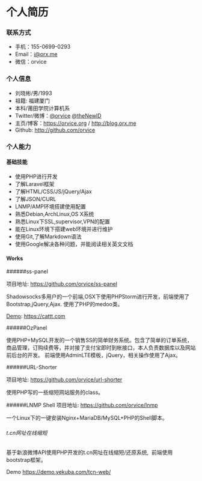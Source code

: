 个人简历 
====
### 联系方式 

- 手机：155-0699-0293
- Email：i@orx.me
- 微信：orvice
 

### 个人信息

 - 刘晓彬/男/1993
 - 祖籍: 福建厦门
 - 本科/莆田学院计算机系 
 - Twitter/微博：[@orvice](https://twitter.com/orvice) [@theNewID](http://weibo.com/orvice)
 - 主页/博客：https://orvice.org / http://blog.orx.me
 - Github: http://github.com/orvice

### 个人能力 ###

#### 基础技能

* 使用PHP进行开发
* 了解Laravel框架
* 了解HTML/CSS/JS/jQuery/Ajax
* 了解JSON/CURL 
* LNMP/AMP环境搭建使用配置 
* 熟悉Debian,ArchLinux,OS X系统
* 熟悉Linux下SSL,supervisor,VPN的配置
* 能在Linux环境下搭建web环境并进行维护
* 使用Git,了解Markdown语法 
* 使用Google解决各种问题，并能阅读相关英文文档  

#### Works ###


######ss-panel

项目地址: https://github.com/orvice/ss-panel

Shadowsocks多用户的一个前端,OSX下使用PHPStorm进行开发，前端使用了Bootstrap,jQuery,Ajax. 使用了PHP的medoo类。

[Demo](https://cattt.com): https://cattt.com


######OzPanel

使用PHP+MySQL开发的一个销售SS的简单财务系统。包含了简单的订单系统，商品管理，订购续费等，并对接了支付宝即时到帐接口，本人负责数据库以及网站前后台的开发。
前端使用AdminLTE模板，jQuery，相关操作使用了Ajax。

######URL-Shorter

项目地址: https://github.com/orvice/url-shorter

使用PHP写的一些缩短网站服务的class。

######LNMP Shell
项目地址: https://github.com/orvice/lnmp

一个Linux下的一键安装Nginx+MariaDB/MySQL+PHP的Shell脚本。

###### t.cn网址在线缩短

基于新浪微博API使用PHP开发的t.cn网址在线缩短/还原系统,  前端使用bootstrap框架。

Demo https://demo.yekuba.com/tcn-web/ 

